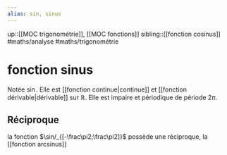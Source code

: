 ```yaml
---
alias: sin, sinus
---
```

up::[[MOC trigonométrie]], [[MOC fonctions]]
sibling::[[fonction cosinus]]
#maths/analyse #maths/trigonométrie 
# fonction sinus
Notée $\sin$.
Elle est [[fonction continue|continue]] et [[fonction dérivable|dérivable]] sur $\mathbb{R}$.
Elle est impaire et périodique de période $2\pi$.

## Réciproque
la fonction $\sin/_{[-\frac\pi2;\frac\pi2]}$ possède une réciproque, la [[fonction arcsinus]]


